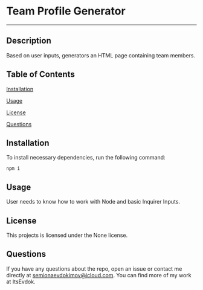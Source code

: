 # Team Profile Generator
---
## Description

Based on user inputs, generators an HTML page containing team members.

## Table of Contents

[Installation](#installation)

[Usage](#usage)

[License](#license)

[Questions](#questions)

## Installation

To install necessary dependencies, run the following command:

    npm i

## Usage

User needs to know how to work with Node and basic Inquirer Inputs.

## License

This projects is licensed under the None license.
## Questions 

If you have any questions about the repo, open an issue or contact me directly at semionaevdokimov@icloud.com. You can find more of my work at ItsEvdok.